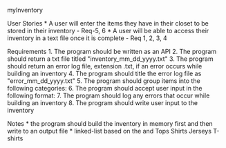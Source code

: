 myInventory

User Stories
    * A user will enter the items they have in their closet to be stored in their inventory - Req-5, 6
    * A user will be able to access their inventory in a text file once it is complete - Req 1, 2, 3, 4

Requirements
    1. The program should be written as an API
    2. The program should return a txt file titled "inventory_mm_dd_yyyy.txt"
    3. The program should return an error log file, extension .txt, if an error occurs while building an inventory
    4. The program should title the error log file as "error_mm_dd_yyyy.txt"
    5. The program should group items into the following categories: <base layers> <tops> <outerwear> <bottoms> <accessories> <extras>
    6. The program should accept user input in the following format: <category> <item> <brand> <color>
    7. The program should log any errors that occur while building an inventory
    8. The program should write user input to the inventory

Notes
    * the program should build the inventory in memory first and then write to an output file
    * linked-list based on the <category> and <item>
        <category> Tops
            <item> Shirts
            <item> Jerseys
            <item> T-shirts
